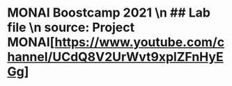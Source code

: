 # MONAI Boostcamp 2021 \n ## Lab file \n source: Project MONAI[https://www.youtube.com/channel/UCdQ8V2UrWvt9xplZFnHyEGg]
